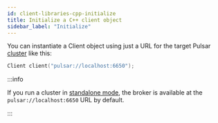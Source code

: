 ```yaml
---
id: client-libraries-cpp-initialize
title: Initialize a C++ client object
sidebar_label: "Initialize"
---
```


You can instantiate a Client object using just a URL for the target Pulsar [cluster](reference-terminology.md#cluster) like this:

```cpp
Client client("pulsar://localhost:6650");
```

:::info

If you run a cluster in [standalone mode](getting-started-standalone.md), the broker is available at the `pulsar://localhost:6650` URL by default.

:::
